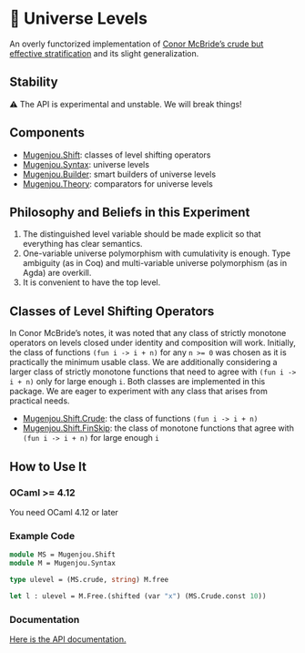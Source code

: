 # 🌌 Universe Levels

An overly functorized implementation of [Conor McBride’s crude but effective stratification](https://personal.cis.strath.ac.uk/conor.mcbride/Crude.pdf) and its slight generalization.

## Stability

⚠ The API is experimental and unstable. We will break things!

## Components

- [Mugenjou.Shift](https://redprl.org/mugenjou/mugenjou/Mugenjou/Shift): classes of level shifting operators
- [Mugenjou.Syntax](https://redprl.org/mugenjou/mugenjou/Mugenjou/Syntax): universe levels
- [Mugenjou.Builder](https://redprl.org/mugenjou/mugenjou/Mugenjou/Builder): smart builders of universe levels
- [Mugenjou.Theory](https://redprl.org/mugenjou/mugenjou/Mugenjou/Theory): comparators for universe levels

## Philosophy and Beliefs in this Experiment

1. The distinguished level variable should be made explicit so that everything has clear semantics.
2. One-variable universe polymorphism with cumulativity is enough. Type ambiguity (as in Coq) and multi-variable universe polymorphism (as in Agda) are overkill.
3. It is convenient to have the top level.

## Classes of Level Shifting Operators

In Conor McBride’s notes, it was noted that any class of strictly monotone operators on levels closed under identity and composition will work. Initially, the class of functions `(fun i -> i + n)` for any `n >= 0` was chosen as it is practically the minimum usable class. We are additionally considering a larger class of strictly monotone functions that need to agree with `(fun i -> i + n)` only for large enough `i`. Both classes are implemented in this package. We are eager to experiment with any class that arises from practical needs.

- [Mugenjou.Shift.Crude](https://redprl.org/mugenjou/mugenjou/Mugenjou/Shift/Crude): the class of functions `(fun i -> i + n)`
- [Mugenjou.Shift.FinSkip](https://redprl.org/mugenjou/mugenjou/Mugenjou/Shift/FinSkip): the class of monotone functions that agree with `(fun i -> i + n)` for large enough `i`

## How to Use It

### OCaml >= 4.12

You need OCaml 4.12 or later

### Example Code

```ocaml
module MS = Mugenjou.Shift
module M = Mugenjou.Syntax

type ulevel = (MS.crude, string) M.free

let l : ulevel = M.Free.(shifted (var "x") (MS.Crude.const 10))
```

### Documentation

[Here is the API documentation.](https://redprl.org/mugenjou/mugenjou/Mugenjou)
